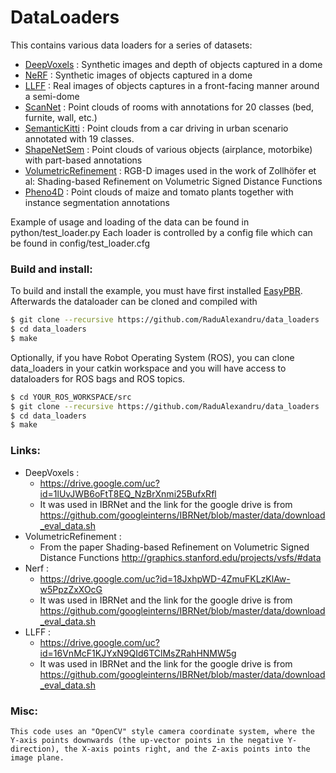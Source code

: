 # DataLoaders

This contains various data loaders for a series of datasets:

- [DeepVoxels] : Synthetic images and depth of objects captured in a dome
- [NeRF] : Synthetic images of objects captured in a dome
- [LLFF] : Real images of objects captures in a front-facing manner around a semi-dome
- [ScanNet] : Point clouds of rooms with annotations for 20 classes (bed, furnite, wall, etc.)
- [SemanticKitti] : Point clouds from a car driving in urban scenario annotated with 19 classes.
- [ShapeNetSem] : Point clouds of various objects (airplance, motorbike) with part-based annotations
- [VolumetricRefinement] : RGB-D images used in the work of Zollhöfer et al: Shading-based Refinement on Volumetric Signed Distance Functions
- [Pheno4D] : Point clouds of maize and tomato plants together with instance segmentation annotations

Example of usage and loading of the data can be found in python/test_loader.py
Each loader is controlled by a config file which can be found in config/test_loader.cfg

### Build and install:
To build and install the example, you must have first installed [EasyPBR]. Afterwards the dataloader can be cloned and compiled with
```sh
$ git clone --recursive https://github.com/RaduAlexandru/data_loaders
$ cd data_loaders
$ make
```
Optionally, if you have Robot Operating System (ROS), you can clone data_loaders in your catkin workspace and you will have access to dataloaders for ROS bags and ROS topics.
```sh
$ cd YOUR_ROS_WORKSPACE/src
$ git clone --recursive https://github.com/RaduAlexandru/data_loaders
$ cd data_loaders
$ make
```

### Links:
- DeepVoxels : 
    - https://drive.google.com/uc?id=1lUvJWB6oFtT8EQ_NzBrXnmi25BufxRfl 
    - It was used in IBRNet and the link for the google drive is from  https://github.com/googleinterns/IBRNet/blob/master/data/download_eval_data.sh
- VolumetricRefinement :
    - From the paper Shading-based Refinement on Volumetric Signed Distance Functions http://graphics.stanford.edu/projects/vsfs/#data
- Nerf :
    -  https://drive.google.com/uc?id=18JxhpWD-4ZmuFKLzKlAw-w5PpzZxXOcG
    - It was used in IBRNet and the link for the google drive is from  https://github.com/googleinterns/IBRNet/blob/master/data/download_eval_data.sh
- LLFF : 
    - https://drive.google.com/uc?id=16VnMcF1KJYxN9QId6TClMsZRahHNMW5g
    - It was used in IBRNet and the link for the google drive is from  https://github.com/googleinterns/IBRNet/blob/master/data/download_eval_data.sh




### Misc:
    This code uses an "OpenCV" style camera coordinate system, where the Y-axis points downwards (the up-vector points in the negative Y-direction), the X-axis points right, and the Z-axis points into the image plane.
 




   [DeepVoxels]: <https://github.com/vsitzmann/deepvoxels>
   [NeRF]: <https://github.com/bmild/nerf>
   [LLFF]: <https://github.com/Fyusion/LLFF>
   [ScanNet]: <http://www.scan-net.org/>
   [SemanticKitti]: <http://semantic-kitti.org/>
   [ShapeNetSem]: <https://www.shapenet.org/>
   [VolumetricRefinement]: <http://graphics.stanford.edu/projects/vsfs/>
   [EasyPBR]: <https://github.com/RaduAlexandru/easy_pbr>
   [Pheno4D]: <TODO>
